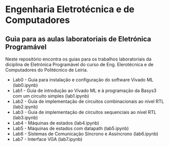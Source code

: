 # Engenharia Eletrotécnica e de Computadores
## Guia para as aulas laboratoriais de Eletrónica Programável

Neste repositório encontra os guias para os trabalhos laboratoriais da diciplina de Eletrónica Programável do curso de Eng. Elerotécnica e de Computadores do Politécnico de Leiria.

* Lab0 - Guia para instalação e configuração do software Vivado ML (lab0.ipynb)
* Lab1 - Guia de introdução ao Vivado ML e à programação da Basys3 com um circuito simples (lab1.ipynb)
* Lab2 - Guia de implementação de circuitos combinacionais ao nível RTL (lab2.ipynb)
* Lab3 - Guia de implementação de circuitos sequenciais ao nível RTL (lab3.ipynb)
* Lab4 - Máquinas de estados (lab4.ipynb)
* Lab5 - Máquinas de estados com datapath (lab5.ipynb)
* Lab6 - Sistemas de Comunicação Síncrono e Assíncrono (lab6.ipynb)
* Lab7 - Interface VGA (lab7.ipynb)

